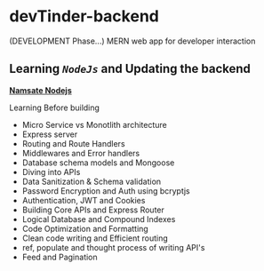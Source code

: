 # devTinder-backend
(DEVELOPMENT Phase...)
MERN web app for developer interaction 

## Learning *`NodeJs`* and Updating the backend
[**Namsate Nodejs**](https://github.com/akshadjaiswal/Namaste-Nodejs)

Learning Before building
- Micro Service vs Monotlith architecture
- Express server
- Routing and Route Handlers
- Middlewares and Error handlers
- Database schema models and Mongoose
- Diving into APIs
- Data Sanitization & Schema validation
- Password Encryption and Auth using bcryptjs
- Authentication, JWT and Cookies
- Building Core APIs and Express Router 
- Logical Database and Compound Indexes
- Code Optimization and Formatting 
- Clean code writing and Efficient routing
- ref, populate and thought process of writing API's
- Feed and Pagination 